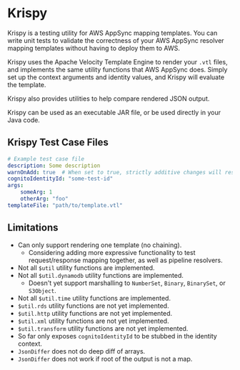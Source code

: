 # Krispy

Krispy is a testing utility for AWS AppSync mapping templates. You can write unit tests to validate the correctness of your AWS AppSync 
resolver mapping templates without having to deploy them to AWS. 

Krispy uses the Apache Velocity Template Engine to render your `.vtl` files, and implements the same utility functions that AWS AppSync does. 
Simply set up the context arguments and identity values, and Krispy will evaluate the template.

Krispy also provides utilities to help compare rendered JSON output.

Krispy can be used as an executable JAR file, or be used directly in your Java code.

## Krispy Test Case Files

```yaml
# Example test case file
description: Some description
warnOnAdd: true  # When set to true, strictly additive changes will result in a warning
cognitoIdentityId: "some-test-id"
args:
    someArg: 1
    otherArg: "foo"
templateFile: "path/to/template.vtl"
```

## Limitations

* Can only support rendering one template (no chaining).
    * Considering adding more expressive functionality to test request/response mapping together, as well as pipeline resolvers.
* Not all `$util` utility functions are implemented.
* Not all `$util.dynamodb` utility functions are implemented.
    * Doesn't yet support marshalling to `NumberSet`, `Binary`, `BinarySet`, or `S3Object`.
* Not all `$util.time` utility functions are implemented.
* `$util.rds` utility functions are not yet implemented.
* `$util.http` utility functions are not yet implemented.
* `$util.xml` utility functions are not yet implemented.
* `$util.transform` utility functions are not yet implemented.
* So far only exposes `cognitoIdentityId` to be stubbed in the identity context.
* `JsonDiffer` does not do deep diff of arrays.
* `JsonDiffer` does not work if root of the output is not a map.